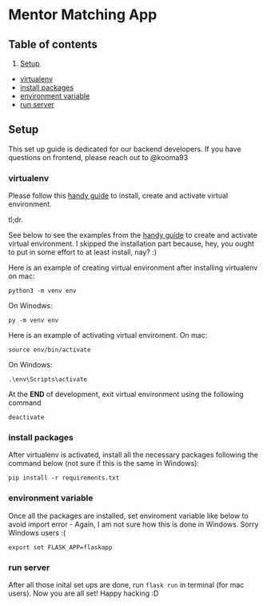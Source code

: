 # Mentor Matching App

## Table of contents

1. [Setup](#setup)
  - [virtualenv](#virtualenv)
  - [install packages](#install-package)
  - [environment variable](#environment-variable)
  - [run server](#run-server)

## Setup
This set up guide is dedicated for our backend developers. If you have questions on frontend, please reach out to @kooma93

### virtualenv
Please follow this [handy guide](https://packaging.python.org/guides/installing-using-pip-and-virtual-environments/) to install, create and activate virtual environment.

tl;dr.

See below to see the examples from the [handy guide](https://packaging.python.org/guides/installing-using-pip-and-virtual-environments/) to create and activate virtual environment. I skipped the installation part because, hey, you ought to put in some effort to at least install, nay? :)

Here is an example of creating virtual environment after installing virtualenv on mac:
```
python3 -m venv env
```

On Winodws:
```
py -m venv env
```

Here is an example of activating virtual enviroment.
On mac:
```
source env/bin/activate
```
On Windows:
```
.\env\Scripts\activate
```

At the **END** of development, exit virtual environment using the following command
```
deactivate
```

### install packages
After virtualenv is activated, install all the necessary packages following the command below (not sure if this is the same in Windows):
```
pip install -r requirements.txt
```

### environment variable
Once all the packages are installed, set enviroment variable like below to avoid import error - Again, I am not sure how this is done in Windows. Sorry Windows users :(
```
export set FLASK_APP=flaskapp
```

### run server
After all those inital set ups are done, run ```flask run``` in terminal (for mac users). Now you are all set! Happy hacking :D
